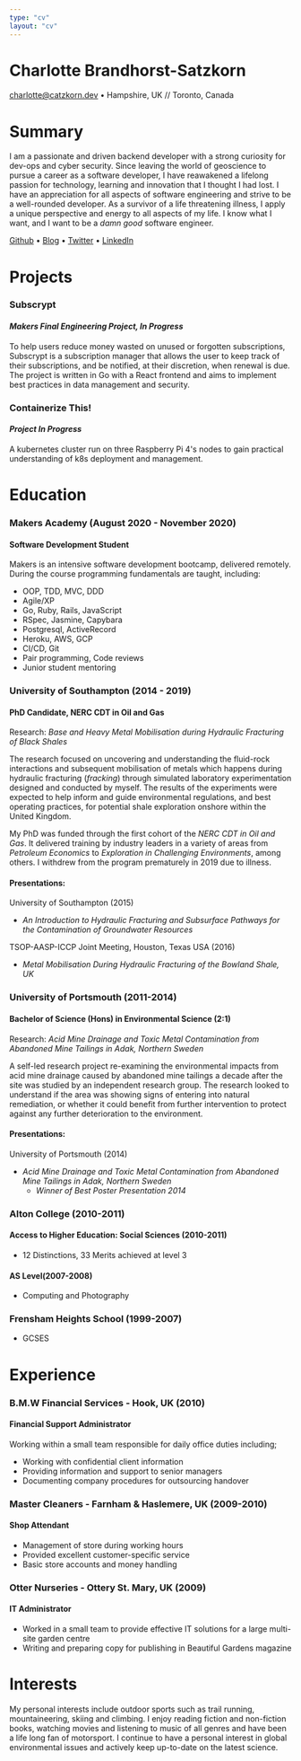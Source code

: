 ```yaml
---
type: "cv"
layout: "cv"
---
```

# Charlotte Brandhorst-Satzkorn
charlotte@catzkorn.dev  •  Hampshire, UK // Toronto, Canada

# Summary

I am a passionate and driven backend developer with a strong curiosity for dev-ops and cyber security. Since leaving the world of geoscience to pursue a career as a software developer, I have reawakened a lifelong passion for technology, learning and innovation that I thought I had lost. I have an appreciation for all aspects of software engineering and strive to be a well-rounded developer. As a survivor of a life threatening illness, I apply a unique perspective and energy to all aspects of my life. I know what I want, and I want to be a _damn good_ software engineer. 

[Github](https://github.com/catzkorn) •
[Blog](https://catzkorn.dev) •
[Twitter](https://twitter.com/catzkorn) •
[LinkedIn](https://www.linkedin.com/in/catzkorn/)

# Projects

### Subscrypt
#### _Makers Final Engineering Project, In Progress_

To help users reduce money wasted on unused or forgotten subscriptions, Subscrypt is a subscription manager that allows the user to keep track of their subscriptions, and be notified, at their discretion, when renewal is due. The project is written in Go with a React frontend and aims to implement best practices in data management and security. 

### Containerize This!
#### _Project In Progress_

A kubernetes cluster run on three Raspberry Pi 4's nodes to gain practical understanding of k8s deployment and management.

# Education

### Makers Academy (August 2020 - November 2020)
#### Software Development Student

Makers is an intensive software development bootcamp, delivered remotely. During the course programming fundamentals are taught, including:  

- OOP, TDD, MVC, DDD
- Agile/XP
- Go, Ruby, Rails, JavaScript 
- RSpec, Jasmine, Capybara
- Postgresql, ActiveRecord
- Heroku, AWS, GCP
- CI/CD, Git
- Pair programming, Code reviews
- Junior student mentoring

### University of Southampton (2014 - 2019)
#### PhD Candidate, NERC CDT in Oil and Gas
Research: _Base and Heavy Metal Mobilisation during Hydraulic Fracturing of Black Shales_

The research focused on uncovering and understanding the fluid-rock interactions and subsequent mobilisation of metals which happens during hydraulic fracturing (_fracking_) through simulated laboratory experimentation designed and conducted by myself. The results of the experiments were expected to help inform and guide environmental regulations, and best operating practices, for potential shale exploration onshore within the United Kingdom. 

My PhD was funded through the first cohort of the _NERC CDT in Oil and Gas_. It delivered training by industry leaders in a variety of areas from _Petroleum Economics_ to _Exploration in Challenging Environments_, among others. I withdrew from the program prematurely in 2019 due to illness. 
 
#### Presentations:

University of Southampton (2015)
  - _An Introduction to Hydraulic Fracturing and Subsurface Pathways for the Contamination of Groundwater Resources_
   
TSOP-AASP-ICCP Joint Meeting, Houston, Texas USA (2016)

  - _Metal Mobilisation During Hydraulic Fracturing of the Bowland Shale, UK_


### University of Portsmouth (2011-2014)
#### Bachelor of Science (Hons) in Environmental Science (2:1)

Research: _Acid Mine Drainage and Toxic Metal Contamination from Abandoned Mine Tailings in Adak, Northern Sweden_

A self-led research project re-examining the environmental impacts from acid mine drainage caused by abandoned mine tailings a decade after the site was studied by an independent research group. The research looked to understand if the area was showing signs of entering into natural remediation, or whether it could benefit from further intervention to protect against any further deterioration to the environment.

#### Presentations:

University of Portsmouth (2014)
 - _Acid Mine Drainage and Toxic Metal Contamination from Abandoned Mine Tailings in Adak, Northern Sweden_
   - _Winner of Best Poster Presentation 2014_

### Alton College (2010-2011)
#### Access to Higher Education: Social Sciences (2010-2011)

 - 12 Distinctions, 33 Merits achieved at level 3
#### AS Level(2007-2008)
 - Computing and Photography 

### Frensham Heights School (1999-2007)
 - GCSES 

# Experience

### B.M.W Financial Services - Hook, UK (2010)
#### Financial Support Administrator
Working within a small team responsible for daily office duties including; 
- Working with confidential client information
- Providing information and support to senior managers
- Documenting company procedures for outsourcing handover

### Master Cleaners - Farnham & Haslemere, UK (2009-2010) 
#### Shop Attendant
- Management of store during working hours
- Provided excellent customer-specific service 
- Basic store accounts and money handling

### Otter Nurseries - Ottery St. Mary, UK (2009)
#### IT Administrator
- Worked in a small team to provide effective IT solutions for a large multi- site garden centre
- Writing and preparing copy for publishing in Beautiful Gardens magazine

# Interests

My personal interests include outdoor sports such as trail running, mountaineering, skiing and climbing. I enjoy reading fiction and non-fiction books, watching movies and listening to music of all genres and have been a life long fan of motorsport. I continue to have a personal interest in global environmental issues and actively keep up-to-date on the latest science.
